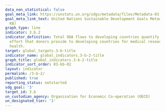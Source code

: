 ```yaml
---
data_non_statistical: false
goal_meta_link: https://unstats.un.org/sdgs/metadata/files/Metadata-03-0B-02.pdf
goal_meta_link_text: United Nations Sustainable Development Goals Metadata (PDF 210
  KB)
graph_type: line
indicator: 3.b.2
indicator_definition: Total ODA flows to developing countries quantify the public
  effort that donors provide to developing countries for medical research and basic
  health.
target: global_targets.3-b-title
indicator_name: global_indicators.3-b-2-title
graph_title: global_indicators.3-b-2-title
indicator_sort_order: 03-bb-02
layout: indicator
permalink: /3-b-2/
published: true
reporting_status: notstarted
sdg_goal: '3'
target_id: 3.b
un_custodian_agency: Organisation for Economic Co-operation (OECD)
un_designated_tier: '1'
---
```

